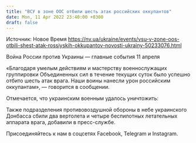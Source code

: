 ```yaml
---
title: "ВСУ в зоне ООС отбили шесть атак российских оккупантов"
date: Mon, 11 Apr 2022 23:40:00 +0300
draft: false
---
```

Источник: Новое Время https://nv.ua/ukraine/events/vsu-v-zone-oos-otbili-shest-atak-rossiyskih-okkupantov-novosti-ukrainy-50233076.html


Война России против Украины — главные события 11 апреля

«Благодаря умелым действиям и мастерству военнослужащих группировки Объединенных сил в течение текущих суток было успешно отбито шесть атак врага. Наши воины нанесли урон российским оккупантам», — говорится в сообщении.

Отмечается, что украинским военным удалось уничтожить:

Также подразделения противовоздушной обороны в небе украинского Донбасса сбили два вертолета и четыре беспилотных летательных аппарата врага, добавили в пресс-службе.

Присоединяйтесь к нам в соцсетях Facebook, Telegram и Instagram.
